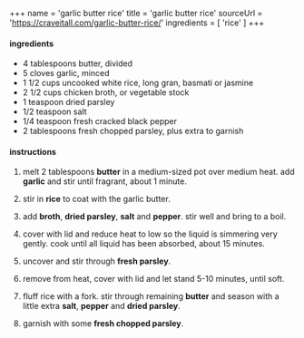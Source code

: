 +++
name = 'garlic butter rice'
title = 'garlic butter rice'
sourceUrl = 'https://craveitall.com/garlic-butter-rice/'
ingredients = [
  'rice'
]
+++

#### ingredients

- 4 tablespoons butter, divided
- 5 cloves garlic, minced
- 1 1/2 cups uncooked white rice, long gran, basmati or jasmine
- 2 1/2 cups chicken broth, or vegetable stock
- 1 teaspoon dried parsley
- 1/2 teaspoon salt
- 1/4 teaspoon fresh cracked black pepper
- 2 tablespoons fresh chopped parsley, plus extra to garnish

#### instructions

1. melt 2 tablespoons **butter** in a medium-sized pot over medium heat. add **garlic** and stir until fragrant, about 1 minute.

2. stir in **rice** to coat with the garlic butter.

3. add **broth**, **dried parsley**, **salt** and **pepper**. stir well and bring to a boil.

4. cover with lid and reduce heat to low so the liquid is simmering very gently. cook until all liquid has been absorbed, about 15 minutes.

5. uncover and stir through **fresh parsley**.

6. remove from heat, cover with lid and let stand 5-10 minutes, until soft.

7. fluff rice with a fork. stir through remaining **butter** and season with a little extra **salt**, **pepper** and **dried parsley**.

8. garnish with some **fresh chopped parsley**.